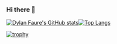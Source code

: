 ### Hi there 👋

[![Dylan Faure's GitHub stats](https://github-readme-stats.vercel.app/api?username=LuciferBahamut&show_icons=true&count_private=true&theme=dark)](https://github.com/anuraghazra/github-readme-stats)[![Top Langs](https://github-readme-stats.vercel.app/api/top-langs/?username=DylanFaure&theme=dark)](https://github.com/anuraghazra/github-readme-stats)

[![trophy](https://github-profile-trophy.vercel.app/?username=DylanFaure&theme=chalk)](https://github.com/ryo-ma/github-profile-trophy)

<!--
**DylanFaure/DylanFaure** is a ✨ _special_ ✨ repository because its `README.md` (this file) appears on your GitHub profile.

Here are some ideas to get you started:

- 🔭 I’m currently working on ...
- 🌱 I’m currently learning ...
- 👯 I’m looking to collaborate on ...
- 🤔 I’m looking for help with ...
- 💬 Ask me about ...
- 📫 How to reach me: ...
- 😄 Pronouns: ...
- ⚡ Fun fact: ...
-->
